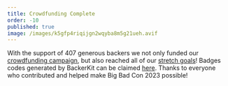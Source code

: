 ```yaml
---
title: Crowdfunding Complete
order: -10
published: true
image: /images/k5gfp4riqijgn2wqyba8m5g21ueh.avif
---
```


With the support of 407 generous backers we not only funded our [crowdfunding campaign](https://www.backerkit.com/c/big-bad-con-inc/big-bad-con-2023), but also reached all of our [stretch goals](https://www.bigbadcon.com/stretch-goal-guests/ "Big Bad Con Stretch Goal Guests")! Badges codes generated by BackerKit can be claimed [here](https://www.bigbadcon.com/badge-claim/). Thanks to everyone who contributed and helped make Big Bad Con 2023 possible!
